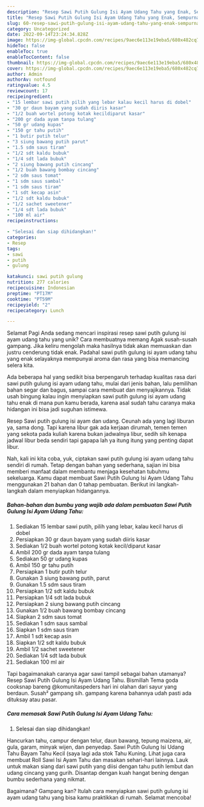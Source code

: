```yaml
---
description: "Resep Sawi Putih Gulung Isi Ayam Udang Tahu yang Enak, Sempurna"
title: "Resep Sawi Putih Gulung Isi Ayam Udang Tahu yang Enak, Sempurna"
slug: 60-resep-sawi-putih-gulung-isi-ayam-udang-tahu-yang-enak-sempurna
category: Uncategorized
date: 2022-09-14T23:24:34.828Z
image: https://img-global.cpcdn.com/recipes/9aec6e113e19eba5/680x482cq70/sawi-putih-gulung-isi-ayam-udang-tahu-foto-resep-utama.jpg
hideToc: false
enableToc: true
enableTocContent: false
thumbnail: https://img-global.cpcdn.com/recipes/9aec6e113e19eba5/680x482cq70/sawi-putih-gulung-isi-ayam-udang-tahu-foto-resep-utama.jpg
cover: https://img-global.cpcdn.com/recipes/9aec6e113e19eba5/680x482cq70/sawi-putih-gulung-isi-ayam-udang-tahu-foto-resep-utama.jpg
author: Admin
authorAv: notfound
ratingvalue: 4.5
reviewcount: 17
recipeingredient:
- "15 lembar sawi putih pilih yang lebar kalau kecil harus di dobel"
- "30 gr daun bayam yang sudah diiris kasar"
- "1/2 buah wortel potong kotak kecildiparut kasar"
- "200 gr dada ayam tanpa tulang"
- "50 gr udang kupas"
- "150 gr tahu putih"
- "1 butir putih telur"
- "3 siung bawang putih parut"
- "1.5 sdm saus tiram"
- "1/2 sdt kaldu bubuk"
- "1/4 sdt lada bubuk"
- "2 siung bawang putih cincang"
- "1/2 buah bawang bombay cincang"
- "2 sdm saus tomat"
- "1 sdm saus sambal"
- "1 sdm saus tiram"
- "1 sdt kecap asin"
- "1/2 sdt kaldu bubuk"
- "1/2 sachet sweetener"
- "1/4 sdt lada bubuk"
- "100 ml air"
recipeinstructions:

- "Selesai dan siap dihidangkan!"
categories:
- Resep
tags:
- sawi
- putih
- gulung

katakunci: sawi putih gulung 
nutrition: 277 calories
recipecuisine: Indonesian
preptime: "PT17M"
cooktime: "PT59M"
recipeyield: "2"
recipecategory: Lunch

---
```



Selamat Pagi Anda sedang mencari inspirasi resep sawi putih gulung isi ayam udang tahu yang unik? Cara membuatnya memang Agak susah-susah gampang. Jika keliru mengolah maka hasilnya tidak akan memuaskan dan justru cenderung tidak enak. Padahal sawi putih gulung isi ayam udang tahu yang enak selayaknya mempunyai aroma dan rasa yang bisa memancing selera kita.


Ada beberapa hal yang sedikit bisa berpengaruh terhadap kualitas rasa dari sawi putih gulung isi ayam udang tahu, mulai dari jenis bahan, lalu pemilihan bahan segar dan bagus, sampai cara membuat dan menyajikannya. Tidak usah bingung kalau ingin menyiapkan sawi putih gulung isi ayam udang tahu enak di mana pun kamu berada, karena asal sudah tahu caranya maka hidangan ini bisa jadi suguhan istimewa.

Resep Sawi putih gulung isi ayam dan udang. Ceunah ada yang lagi liburan ya, sama dong. Tapi karena libur gak ada kerjaan dirumah, temen temen yang sekota pada kuliah karena bukan jadwalnya libur, sedih sih kenapa jadwal libur beda sendiri tapi gapapa lah ya itung itung yang penting dapat libur.


Nah, kali ini kita coba, yuk, ciptakan sawi putih gulung isi ayam udang tahu sendiri di rumah. Tetap dengan bahan yang sederhana, sajian ini bisa memberi manfaat dalam membantu menjaga kesehatan tubuhmu sekeluarga. Kamu dapat membuat Sawi Putih Gulung Isi Ayam Udang Tahu menggunakan 21 bahan dan 0 tahap pembuatan. Berikut ini langkah-langkah dalam menyiapkan hidangannya.

<!--inarticleads1-->

##### Bahan-bahan dan bumbu yang wajib ada dalam pembuatan Sawi Putih Gulung Isi Ayam Udang Tahu:

1. Sediakan 15 lembar sawi putih, pilih yang lebar, kalau kecil harus di dobel
1. Persiapkan 30 gr daun bayam yang sudah diiris kasar
1. Sediakan 1/2 buah wortel potong kotak kecil/diparut kasar
1. Ambil 200 gr dada ayam tanpa tulang
1. Sediakan 50 gr udang kupas
1. Ambil 150 gr tahu putih
1. Persiapkan 1 butir putih telur
1. Gunakan 3 siung bawang putih, parut
1. Gunakan 1.5 sdm saus tiram
1. Persiapkan 1/2 sdt kaldu bubuk
1. Persiapkan 1/4 sdt lada bubuk
1. Persiapkan 2 siung bawang putih cincang
1. Gunakan 1/2 buah bawang bombay cincang
1. Siapkan 2 sdm saus tomat
1. Sediakan 1 sdm saus sambal
1. Siapkan 1 sdm saus tiram
1. Ambil 1 sdt kecap asin
1. Siapkan 1/2 sdt kaldu bubuk
1. Ambil 1/2 sachet sweetener
1. Sediakan 1/4 sdt lada bubuk
1. Sediakan 100 ml air


Tapi bagaimanakah caranya agar sawi tampil sebagai bahan utamanya? Resep Sawi Putih Gulung Isi Ayam Udang Tahu. Bismillah Tema goda cooksnap bareng @komunitaspeders hari ini olahan dari sayur yang berdaun. Susah² gampang sih. gampang karena bahannya udah pasti ada dituksay atau pasar. 

<!--inarticleads2-->

##### Cara memasak Sawi Putih Gulung Isi Ayam Udang Tahu:


1. Selesai dan siap dihidangkan!

Hancurkan tahu, campur dengan telur, daun bawang, tepung maizena, air, gula, garam, minyak wijen, dan penyedap. Sawi Putih Gulung Isi Udang Tahu Bayam Tahu Kecil (saya lagi ada stok Tahu Kuning. Lihat juga cara membuat Roll Sawi Isi Ayam Tahu dan masakan sehari-hari lainnya. Lauk untuk makan siang dari sawi putih yang diisi dengan tahu putih lembut dan udang cincang yang gurih. Disantap dengan kuah hangat bening dengan bumbu sederhana yang nikmat. 

Bagaimana? Gampang kan? Itulah cara menyiapkan sawi putih gulung isi ayam udang tahu yang bisa kamu praktikkan di rumah. Selamat mencoba!
